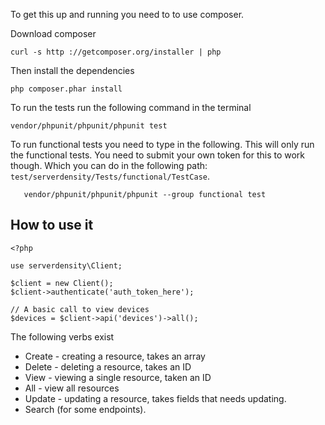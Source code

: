To get this up and running you need to to use composer. 

Download composer

    curl -s http ://getcomposer.org/installer | php

Then install the dependencies
    
    php composer.phar install

To run the tests run the following command in the terminal
    
    vendor/phpunit/phpunit/phpunit test

To run functional tests you need to type in the following. This will only run the functional tests. You need to submit your own token for this to work though. Which you can do in the following path: `test/serverdensity/Tests/functional/TestCase`.

       vendor/phpunit/phpunit/phpunit --group functional test

## How to use it

    <?php

    use serverdensity\Client;
    
    $client = new Client();
    $client->authenticate('auth_token_here');
    
    // A basic call to view devices
    $devices = $client->api('devices')->all();
    

The following verbs exist
* Create - creating a resource, takes an array
* Delete - deleting a resource, takes an ID
* View - viewing a single resource, taken an ID
* All - view all resources
* Update - updating a resource, takes fields that needs updating. 
* Search (for some endpoints). 
